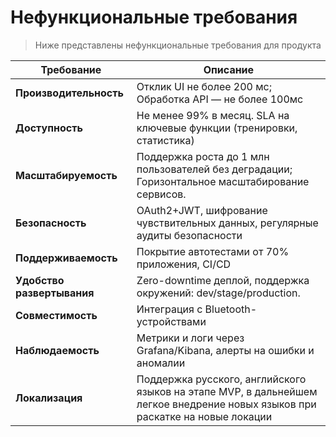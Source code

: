 # Нефункциональные требования

> Ниже представлены нефункциональные требования для продукта

| Требование          | Описание |
|--------------------|------------|
| **Производительность** | Отклик UI не более 200 мс; Обработка API — не более 100мс |
| **Доступность**        | Не менее 99% в месяц. SLA на ключевые функции (тренировки, статистика) |
| **Масштабируемость**   | Поддержка роста до 1 млн пользователей без деградации; Горизонтальное масштабирование сервисов. |
| **Безопасность**       | OAuth2+JWT, шифрование чувствительных данных, регулярные аудиты безопасности |
| **Поддерживаемость**   | Покрытие автотестами от 70% приложения, CI/CD |
| **Удобство развертывания** | Zero-downtime деплой, поддержка окружений: dev/stagе/production. |
| **Совместимость**      | Интеграция с Bluetooth-устройствами |
| **Наблюдаемость**      | Метрики и логи через Grafana/Kibana, алерты на ошибки и аномалии |
| **Локализация**        | Поддержка русского, английского языков на этапе MVP, в дальнейшем легкое внедрение новых языков при раскатке на новые локации |
